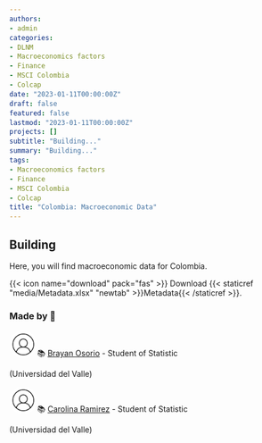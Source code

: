 ```yaml
---
authors:
- admin
categories:
- DLNM
- Macroeconomics factors
- Finance
- MSCI Colombia
- Colcap
date: "2023-01-11T00:00:00Z"
draft: false
featured: false
lastmod: "2023-01-11T00:00:00Z"
projects: []
subtitle: "Building..."
summary: "Building..."
tags:
- Macroeconomics factors
- Finance
- MSCI Colombia
- Colcap
title: "Colombia: Macroeconomic Data"
---
```


## Building

Here, you will find macroeconomic data for Colombia.


{{< icon name="download" pack="fas" >}} Download {{< staticref "media/Metadata.xlsx" "newtab" >}}Metadata{{< /staticref >}}.


### Made by 🙌

<img style="border-radius: 50%;" src="imagen.png"
width="50px" align="left"
/>  

<br>

📚  [Brayan Osorio](https://www.linkedin.com/in/kleiner-johan-balanta-amu-aa2611214/) - Student of Statistic

(Universidad del Valle)


<img style="border-radius: 50%;" src="imagen.png"
width="50px" align="left"
/>

<br>

📚  [Carolina Ramirez](https://www.linkedin.com/in/laura-vanessa-cicery-mu%C3%B1oz-247800245/) - Student of Statistic

(Universidad del Valle)



